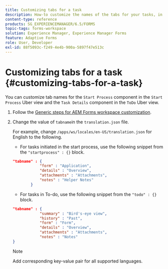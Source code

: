 ```yaml
---
title: Customizing tabs for a task
description: How-to customize the names of the tabs for your tasks, in LiveCycle AEM Forms workspace.
content-type: reference
products: SG_EXPERIENCEMANAGER/6.5/FORMS
topic-tags: forms-workspace
solution: Experience Manager, Experience Manager Forms
feature: Adaptive Forms
role: User, Developer
exl-id: 88f5093c-f249-4e4b-900a-5897f47e513c
---
```

# Customizing tabs for a task {#customizing-tabs-for-a-task}

You can customize tab names for the `Start Process` component in the `Start Process` Uber view and the `Task Details` component in the `ToDo` Uber view.

1. Follow the [Generic steps for AEM Forms workspace customization](/help/forms/using/generic-steps-html-workspace-customization.md).
1. Change the value of `tabname`in the `translation.json` file.

   For example, change `/apps/ws/locales/en-US/translation.json` for English to the following.

    * For tasks initiated in the start process, use the following snippet from the `"startprocess" : {}` block.

   ```json
   "tabname" : {
               "form" : "Application",
               "details" : "Overview",
               "attachments" : "Attachments",
               "notes" : "Helper Notes"
           }
   ```

    * For tasks in To-do, use the following snippet from the `"todo" : {}` block.

   ```json
   "tabname" : {
               "summary" : "Bird's-eye view",
               "history" : "Past",
               "form" : "Form",
               "details" : "Overview",
               "attachments" : "Attachments",
               "notes" : "Notes"
   }
   ```

   >[!NOTE]
   >
   >Add corresponding key-value pair for all supported languages.
